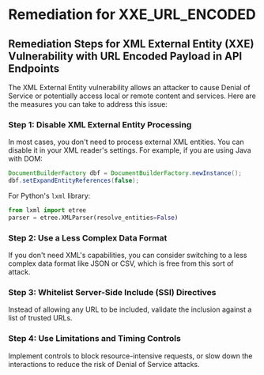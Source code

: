 # Remediation for XXE_URL_ENCODED

## Remediation Steps for XML External Entity (XXE) Vulnerability with URL Encoded Payload in API Endpoints
The XML External Entity vulnerability allows an attacker to cause Denial of Service or potentially access local or remote content and services. Here are the measures you can take to address this issue:

### Step 1: Disable XML External Entity Processing
In most cases, you don't need to process external XML entities. You can disable it in your XML reader's settings.
For example, if you are using Java with DOM:
```java
DocumentBuilderFactory dbf = DocumentBuilderFactory.newInstance();
dbf.setExpandEntityReferences(false);
```
For Python's `lxml` library:
```python
from lxml import etree
parser = etree.XMLParser(resolve_entities=False)
```

### Step 2: Use a Less Complex Data Format
If you don't need XML's capabilities, you can consider switching to a less complex data format like JSON or CSV, which is free from this sort of attack.

### Step 3: Whitelist Server-Side Include (SSI) Directives
Instead of allowing any URL to be included, validate the inclusion against a list of trusted URLs.

### Step 4: Use Limitations and Timing Controls
Implement controls to block resource-intensive requests, or slow down the interactions to reduce the risk of Denial of Service attacks.